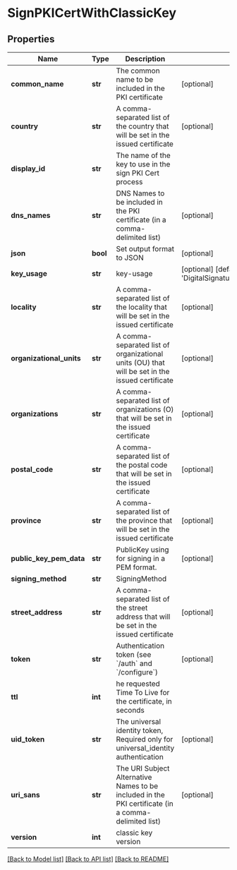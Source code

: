 # SignPKICertWithClassicKey

## Properties
Name | Type | Description | Notes
------------ | ------------- | ------------- | -------------
**common_name** | **str** | The common name to be included in the PKI certificate | [optional] 
**country** | **str** | A comma-separated list of the country that will be set in the issued certificate | [optional] 
**display_id** | **str** | The name of the key to use in the sign PKI Cert process | 
**dns_names** | **str** | DNS Names to be included in the PKI certificate (in a comma-delimited list) | [optional] 
**json** | **bool** | Set output format to JSON | [optional] 
**key_usage** | **str** | key-usage | [optional] [default to 'DigitalSignature,KeyAgreement,KeyEncipherment']
**locality** | **str** | A comma-separated list of the locality that will be set in the issued certificate | [optional] 
**organizational_units** | **str** | A comma-separated list of organizational units (OU) that will be set in the issued certificate | [optional] 
**organizations** | **str** | A comma-separated list of organizations (O) that will be set in the issued certificate | [optional] 
**postal_code** | **str** | A comma-separated list of the postal code that will be set in the issued certificate | [optional] 
**province** | **str** | A comma-separated list of the province that will be set in the issued certificate | [optional] 
**public_key_pem_data** | **str** | PublicKey using for signing in a PEM format. | [optional] 
**signing_method** | **str** | SigningMethod | 
**street_address** | **str** | A comma-separated list of the street address that will be set in the issued certificate | [optional] 
**token** | **str** | Authentication token (see &#x60;/auth&#x60; and &#x60;/configure&#x60;) | [optional] 
**ttl** | **int** | he requested Time To Live for the certificate, in seconds | 
**uid_token** | **str** | The universal identity token, Required only for universal_identity authentication | [optional] 
**uri_sans** | **str** | The URI Subject Alternative Names to be included in the PKI certificate (in a comma-delimited list) | [optional] 
**version** | **int** | classic key version | 

[[Back to Model list]](../README.md#documentation-for-models) [[Back to API list]](../README.md#documentation-for-api-endpoints) [[Back to README]](../README.md)


